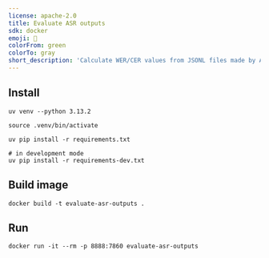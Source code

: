 ```yaml
---
license: apache-2.0
title: Evaluate ASR outputs
sdk: docker
emoji: 👀
colorFrom: green
colorTo: gray
short_description: 'Calculate WER/CER values from JSONL files made by ASR models'
---
```


## Install

```shell
uv venv --python 3.13.2

source .venv/bin/activate

uv pip install -r requirements.txt

# in development mode
uv pip install -r requirements-dev.txt
```

## Build image

```shell
docker build -t evaluate-asr-outputs .
```

## Run

```shell
docker run -it --rm -p 8888:7860 evaluate-asr-outputs
```
